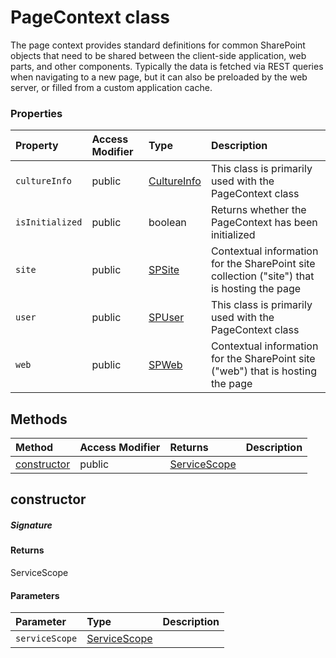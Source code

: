 # PageContext class





The page context provides standard definitions for common SharePoint objects 
that need to be shared between the client-side application, web parts, and other 
components. Typically the data is fetched via REST queries when navigating to a 
new page, but it can also be preloaded by the web server, or filled from a custom 
application cache.



### Properties

| Property	   | Access Modifier | Type	| Description|
|:-------------|:----|:-------|:-----------|
|`cultureInfo`     | public | [CultureInfo](CultureInfo.md) | This class is primarily used with the PageContext class |
|`isInitialized`     | public | boolean | Returns whether the PageContext has been initialized |
|`site`     | public | [SPSite](SPSite.md) | Contextual information for the SharePoint site collection ("site") that is hosting the page |
|`user`     | public | [SPUser](SPUser.md) | This class is primarily used with the PageContext class |
|`web`     | public | [SPWeb](SPWeb.md) | Contextual information for the SharePoint site ("web") that is hosting the page |




## Methods

| Method	   | Access Modifier | Returns	| Description|
|:-------------|:----|:-------|:-----------|
|[constructor](#constructor~51506)     | public | [ServiceScope](ServiceScope.md) |  |




## constructor



##### Signature

#### Returns
ServiceScope

#### Parameters


| Parameter	   | Type    | Description |
|:-------------|:---------------|:------------|
| `serviceScope`    | [ServiceScope](ServiceScope.md) |  |

